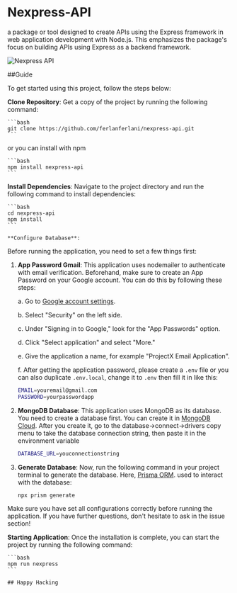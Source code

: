 # Nexpress-API

a package or tool designed to create APIs using the Express framework in web application development with Node.js. This emphasizes the package's focus on building APIs using Express as a backend framework.

![Nexpress API](https://github.com/ferlanferlani/nexpress-api/assets/87635305/eae6e6fa-8cc0-4cb7-a981-c399859565cc)


##Guide

To get started using this project, follow the steps below:

 **Clone Repository**:
   Get a copy of the project by running the following command:
    
    ```bash
    git clone https://github.com/ferlanferlani/nexpress-api.git
    ```

   or you can install with npm

    ```bash
    npm install nexpress-api
    ```

   **Install Dependencies**:
    Navigate to the project directory and run the following command to install dependencies:

    ```bash
    cd nexpress-api
    npm install
    ```

    **Configure Database**:

Before running the application, you need to set a few things first:

1. **App Password Gmail**: This application uses nodemailer to authenticate with email verification. Beforehand, make sure to create an App Password on your Google account. You can do this by following these steps:

     a. Go to [Google account settings](https://myaccount.google.com/).
    
     b. Select "Security" on the left side.
    
     c. Under "Signing in to Google," look for the "App Passwords" option.
    
     d. Click "Select application" and select "More."
    
     e. Give the application a name, for example "ProjectX Email Application".
    
     f. After getting the application password, please create a `.env` file or you can also duplicate `.env.local`, change it to `.env` then fill it in like this:

     ```bash
     EMAIL=youremail@gmail.com
     PASSWORD=yourpasswordapp
     ```

2. **MongoDB Database**: This application uses MongoDB as its database. You need to create a database first. You can create it in [MongoDB Cloud](https://cloud.mongodb.com/).
    After you create it, go to the database->connect->drivers copy menu to take the database connection string, then paste it in the environment variable
   
     ```bash
     DATABASE_URL=youconnectionstring
     ```
    
3. **Generate Database**: Now, run the following command in your project terminal to generate the database. Here, [Prisma ORM](https://www.prisma.io/). used to interact with the database:

     ```bash
     npx prism generate
     ```

Make sure you have set all configurations correctly before running the application. If you have further questions, don't hesitate to ask in the issue section!

**Starting Application**:
    Once the installation is complete, you can start the project by running the following command:

    ```bash
    npm run nexpress
    ```

    ## Happy Hacking
